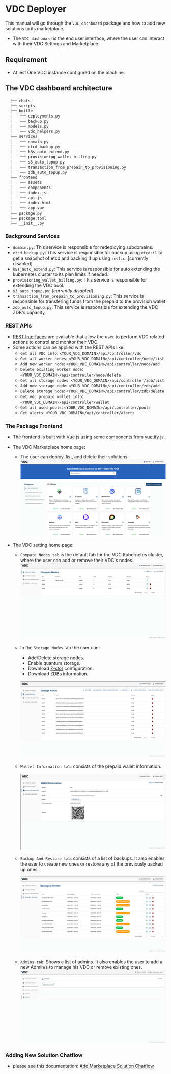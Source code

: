 # VDC Deployer

This manual will go through the `VDC_dashboard` package and how to add new solutions to its marketplace.

- The `VDC dashboard` is the end user interface, where the user can interact with their VDC Settings and Marketplace.

## Requirement
- At lest One VDC instance configured on the machine.

## The VDC dashboard architecture
```
  ├── chats
  ├── scripts
  ├── bottle
  │   └── deployments.py
  │   └── backup.py
  │   └── models.py
  │   └── vdc_helpers.py
  ├── services
  │   └── domain.py
  │   └── etcd_backup.py
  │   └── k8s_auto_extend.py
  │   └── provisioning_wallet_billing.py
  │   └── s3_auto_topup.py
  │   └── transaction_from_prepain_to_provisioning.py
  │   └── zdb_auto_topup.py
  ├── frontend
  │   └── assets
  │   └── components
  │   └── index.js
  │   └── api.js
  │   └── index.html
  │   └── app.vue
  ├── package.py
  ├── package.toml
  └── __init__.py
  ```

### Background Services
- `domain.py`: This service is responsible for redeploying subdomains.
- `etcd_backup.py`: This service is responsible for backup using `etcdctl` to get a snapshot of etcd and backing it up using `restic`. [currently disabled]
- `k8s_auto_extend.py`: This service is responsible for auto extending the kubernetes cluster to its plan limits if needed.
- `provisioning_wallet_billing.py`: This service is responsible for extending the VDC pool.
- `s3_auto_topup.py`: *[currently disabled]*
- `transaction_from_prepain_to_provisioning.py`: This service is responsible for transfering funds from the prepaid to the provision wallet
- `zdb_auto_topup.py`: This service is responsible for extending the VDC ZDB's capacity.

### REST APIs
- [REST Interfaces](./vdc_dashboard_rest_interface.md) are available that allow the user to perform VDC related actions to control and monitor their VDC.
- Some actions can be applied with the REST APIs like:
  - `Get all VDC info`: `<YOUR_VDC_DOMAIN>/api/controller/vdc`
  - `Get all worker nodes`: `<YOUR_VDC_DOMAIN>/api/controller/node/list`
  - `Add new worker node`: `<YOUR_VDC_DOMAIN>/api/controller/node/add`
  - `Delete existing worker node`: `<YOUR_VDC_DOMAIN>/api/controller/node/delete`
  - `Get all storage nodes`: `<YOUR_VDC_DOMAIN>/api/controller/zdb/list`
  - `Add new storage node`: `<YOUR_VDC_DOMAIN>/api/controller/zdb/add`
  - `Delete storage node`: `<YOUR_VDC_DOMAIN>/api/controller/zdb/delete`
  - `Get vdc prepaid wallet info`: `<YOUR_VDC_DOMAIN>/api/controller/wallet`
  - `Get all used pools`: `<YOUR_VDC_DOMAIN>/api/controller/pools`
  - `Get alerts`: `<YOUR_VDC_DOMAIN>/api/controller/alerts`
### The Package Frontend
- The frontend is built with [Vue js](https://vuejs.org/) using some components from [vuetify js](https://vuetifyjs.com/).

- The VDC Marketplace home page:
  - The user can deploy, list, and delete their solutions.
![vdc_marketplace](./images/vdc_marketplace.png)

- The VDC setting home page:
  - `Compute Nodes tab` is the default tab for the VDC Kubernetes cluster, where the user can add or remove their VDC's nodes.
  ![vdc_setting](./images/vdc_setting.png)
  - In the `Storage Nodes` tab the user can:
    - Add/Delete storage nodes.
    - Enable quantum storage.
    - Download [Z-stor](https://github.com/threefoldtech/0-stor_v2) configuration.
    - Download ZDBs information.

    ![vdc_storage_nodes](./images/vdc_storage_nodes.png)

  - `Wallet Information tab`: consists of the prepaid wallet information.

    ![vdc_storage_nodes](./images/vdc_wallet.png)

  - `Backup And Restore tab`: consists of a list of backups. It also enables the user to create new ones or restore any of the previously backed up ones.

    ![vdc_storage_nodes](./images/vdc_backup.png)

  - `Admins tab`: Shows a list of admins. It also enables the user to add a new Admin/s to manage his VDC or remove existing ones.
    ![vdc_storage_nodes](./images/vdc_admins.png)

### Adding New Solution Chatflow
- please see this documentation: [Add Marketplace Solution Chatflow](../wiki/tutorials/add_marketplacevdc_chatflow.md)
